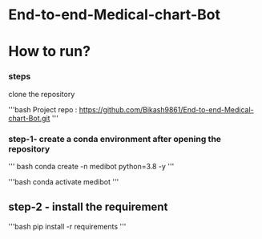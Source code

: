 # End-to-end-Medical-chart-Bot


# How to run?

### steps
clone the repository

'''bash
Project repo : https://github.com/Bikash9861/End-to-end-Medical-chart-Bot.git
'''
### step-1- create a conda environment after opening the repository

''' bash
conda create -n medibot python=3.8 -y
'''

'''bash
conda activate medibot
'''

## step-2  - install the requirement

'''bash
pip install -r requirements
'''

